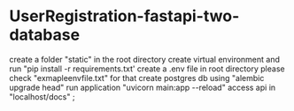 # UserRegistration-fastapi-two-database

create a folder "static" in the root directory
create virtual environment  and run "pip install -r requirements.txt'
create a .env file in root directory please check "exmapleenvfile.txt" for that
create postgres db using  "alembic upgrade head"
run application  "uvicorn main:app --reload"
access api in "localhost/docs"
;
